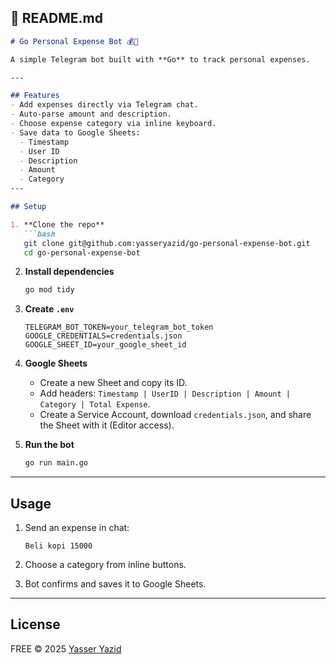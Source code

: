 ## 📄 README.md

```markdown
# Go Personal Expense Bot 💰🤖

A simple Telegram bot built with **Go** to track personal expenses.

---

## Features
- Add expenses directly via Telegram chat.
- Auto-parse amount and description.
- Choose expense category via inline keyboard.
- Save data to Google Sheets:
  - Timestamp
  - User ID
  - Description
  - Amount
  - Category
---

## Setup

1. **Clone the repo**
   ```bash
   git clone git@github.com:yasseryazid/go-personal-expense-bot.git
   cd go-personal-expense-bot
````

2. **Install dependencies**

   ```bash
   go mod tidy
   ```

3. **Create `.env`**

   ```env
   TELEGRAM_BOT_TOKEN=your_telegram_bot_token
   GOOGLE_CREDENTIALS=credentials.json
   GOOGLE_SHEET_ID=your_google_sheet_id
   ```

4. **Google Sheets**

   * Create a new Sheet and copy its ID.
   * Add headers: `Timestamp | UserID | Description | Amount | Category | Total Expense`.
   * Create a Service Account, download `credentials.json`, and share the Sheet with it (Editor access).

5. **Run the bot**

   ```bash
   go run main.go
   ```

---

## Usage

1. Send an expense in chat:

   ```
   Beli kopi 15000
   ```
2. Choose a category from inline buttons.
3. Bot confirms and saves it to Google Sheets.

---

## License

FREE © 2025 [Yasser Yazid](https://github.com/yasseryazid)
